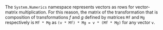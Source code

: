The `System.Numerics` namespace represents vectors as rows for vector-matrix multiplication. For this reason, the matrix of the transformation that is composition of transformations *f* and *g* defined by matrices `Mf` and `Mg` respectively is `Mf * Mg` as `(v * Mf) * Mg = v * (Mf * Mg)` for any vector `v`.